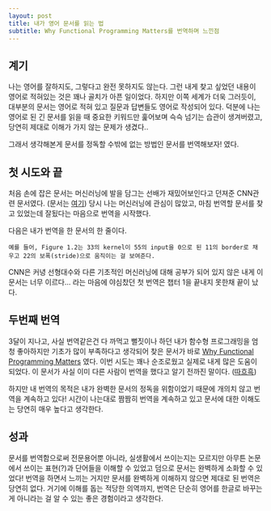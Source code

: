 ```yaml
---
layout: post
title: 내가 영어 문서를 읽는 법
subtitle: Why Functional Programming Matters를 번역하며 느낀점
---
```


## 계기

나는 영어를 잘하지도, 그렇다고 완전 못하지도 않는다. 그런 내게 찾고 싶었던 내용이 영어로 적혀있는 것은 꽤나 골치가 아픈 일이었다. 
하지만 이쪽 세계가 더욱 그러듯이, 대부분의 문서는 영어로 적혀 있고 질문과 답변들도 영어로 작성되어 있다.
덕분에 나는 영어로 된 긴 문서를 읽을 때 중요한 키워드만 훑어보며 슥슥 넘기는 습관이 생겨버렸고, 당연히 제대로 이해가 가지 않는 문제가 생겼다..

그래서 생각해본게 문서를 정독할 수밖에 없는 방법인 문서를 번역해보자! 였다.

## 첫 시도와 끝

처음 손에 잡은 문서는 머신러닝에 발을 담그는 선배가 재밌어보인다고 던져준 CNN관련 문서였다. (문서는 [여기](https://github.com/phillyai/Translate-pdf/tree/master/A%20guide%20to%20convolution%20arithmetic%20for%20deep%20learning))
당시 나는 머신러닝에 관심이 많았고, 마침 번역할 문서를 찾고 있었는데 잘됬다는 마음으로 번역을 시작했다.

다음은 내가 번역을 한 문서의 한 줄이다.
```
예를 들어, Figure 1.2는 33의 kernel이 55의 input을 0으로 된 11의 border로 채우고 22의 보폭(stride)으로 움직이는 걸 보여준다. 
```
CNN은 커녕 선형대수와 다른 기초적인 머신러닝에 대해 공부가 되어 있지 않은 내게 이 문서는 너무 이르다... 라는 마음에 야심찼던 첫 번역은 챕터 1을 끝내지 못한채 끝이 났다.

## 두번째 번역

3달이 지나고, 사실 번역같은건 다 까먹고 뻘짓이나 하던 내가 함수형 프로그래밍을 엄청 좋아하지만 기초가 많이 부족하다고 생각되어 찾은 문서가 바로 [Why Functional Programming Matters](https://github.com/phillyai/Translate-pdf/tree/master/Why%20Functional%20Programming%20Matters) 였다. 이번 시도는 꽤나 순조로웠고 실제로 내게 많은 도움이 되었다. 이 문서가 사실 이미 다른 사람이 번역을 했다고 알기 전까진 말이다. ([따흐흑](https://medium.com/@jooyunghan/%EC%99%9C-%ED%95%A8%EC%88%98%ED%98%95-%ED%94%84%EB%A1%9C%EA%B7%B8%EB%9E%98%EB%B0%8D%EC%9D%B4-%EC%A4%91%EC%9A%94%ED%95%9C%EA%B0%80-john-hughes-1989-f6a1074a055b))

하지만 내 번역의 목적은 내가 완벽한 문서의 정독을 위함이었기 때문에 개의치 않고 번역을 계속하고 있다! 시간이 나는대로 짬짬히 번역을 계속하고 있고 문서에 대한 이해도는 당연히 매우 높다고 생각한다.

## 성과

문서를 번역함으로써 전문용어뿐 아니라, 실생활에서 쓰이는지는 모르지만 아무튼 논문에서 쓰이는 표현(?)과 단어들을 이해할 수 있었고 덤으로 문서는 완벽하게 소화할 수 있었다!
번역을 하면서 느끼는 거지만 문서를 완벽하게 이해하지 않으면 제대로 된 번역은 당연히 없다. 거기에 이해를 돕는 적당한 의역까지, 번역은 단순히 영어를 한글로 바꾸는 게 아니라는 걸 알 수 있는 좋은 경험이라고 생각한다.

